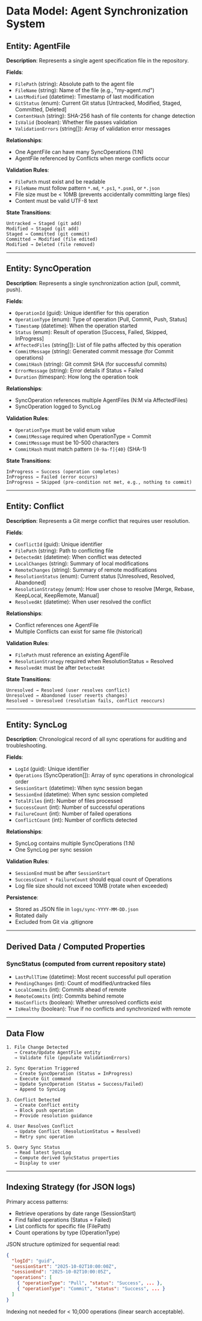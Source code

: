 # Data Model: Agent Synchronization System

## Entity: AgentFile

**Description**: Represents a single agent specification file in the repository.

**Fields**:
- `FilePath` (string): Absolute path to the agent file
- `FileName` (string): Name of the file (e.g., "my-agent.md")
- `LastModified` (datetime): Timestamp of last modification
- `GitStatus` (enum): Current Git status [Untracked, Modified, Staged, Committed, Deleted]
- `ContentHash` (string): SHA-256 hash of file contents for change detection
- `IsValid` (boolean): Whether file passes validation
- `ValidationErrors` (string[]): Array of validation error messages

**Relationships**:
- One AgentFile can have many SyncOperations (1:N)
- AgentFile referenced by Conflicts when merge conflicts occur

**Validation Rules**:
- `FilePath` must exist and be readable
- `FileName` must follow pattern `*.md`, `*.ps1`, `*.psm1`, or `*.json`
- File size must be < 10MB (prevents accidentally committing large files)
- Content must be valid UTF-8 text

**State Transitions**:
```
Untracked → Staged (git add)
Modified → Staged (git add)
Staged → Committed (git commit)
Committed → Modified (file edited)
Modified → Deleted (file removed)
```

---

## Entity: SyncOperation

**Description**: Represents a single synchronization action (pull, commit, push).

**Fields**:
- `OperationId` (guid): Unique identifier for this operation
- `OperationType` (enum): Type of operation [Pull, Commit, Push, Status]
- `Timestamp` (datetime): When the operation started
- `Status` (enum): Result of operation [Success, Failed, Skipped, InProgress]
- `AffectedFiles` (string[]): List of file paths affected by this operation
- `CommitMessage` (string): Generated commit message (for Commit operations)
- `CommitHash` (string): Git commit SHA (for successful commits)
- `ErrorMessage` (string): Error details if Status = Failed
- `Duration` (timespan): How long the operation took

**Relationships**:
- SyncOperation references multiple AgentFiles (N:M via AffectedFiles)
- SyncOperation logged to SyncLog

**Validation Rules**:
- `OperationType` must be valid enum value
- `CommitMessage` required when OperationType = Commit
- `CommitMessage` must be 10-500 characters
- `CommitHash` must match pattern `[0-9a-f]{40}` (SHA-1)

**State Transitions**:
```
InProgress → Success (operation completes)
InProgress → Failed (error occurs)
InProgress → Skipped (pre-condition not met, e.g., nothing to commit)
```

---

## Entity: Conflict

**Description**: Represents a Git merge conflict that requires user resolution.

**Fields**:
- `ConflictId` (guid): Unique identifier
- `FilePath` (string): Path to conflicting file
- `DetectedAt` (datetime): When conflict was detected
- `LocalChanges` (string): Summary of local modifications
- `RemoteChanges` (string): Summary of remote modifications
- `ResolutionStatus` (enum): Current status [Unresolved, Resolved, Abandoned]
- `ResolutionStrategy` (enum): How user chose to resolve [Merge, Rebase, KeepLocal, KeepRemote, Manual]
- `ResolvedAt` (datetime): When user resolved the conflict

**Relationships**:
- Conflict references one AgentFile
- Multiple Conflicts can exist for same file (historical)

**Validation Rules**:
- `FilePath` must reference an existing AgentFile
- `ResolutionStrategy` required when ResolutionStatus = Resolved
- `ResolvedAt` must be after `DetectedAt`

**State Transitions**:
```
Unresolved → Resolved (user resolves conflict)
Unresolved → Abandoned (user reverts changes)
Resolved → Unresolved (resolution fails, conflict reoccurs)
```

---

## Entity: SyncLog

**Description**: Chronological record of all sync operations for auditing and troubleshooting.

**Fields**:
- `LogId` (guid): Unique identifier
- `Operations` (SyncOperation[]): Array of sync operations in chronological order
- `SessionStart` (datetime): When sync session began
- `SessionEnd` (datetime): When sync session completed
- `TotalFiles` (int): Number of files processed
- `SuccessCount` (int): Number of successful operations
- `FailureCount` (int): Number of failed operations
- `ConflictCount` (int): Number of conflicts detected

**Relationships**:
- SyncLog contains multiple SyncOperations (1:N)
- One SyncLog per sync session

**Validation Rules**:
- `SessionEnd` must be after `SessionStart`
- `SuccessCount + FailureCount` should equal count of Operations
- Log file size should not exceed 10MB (rotate when exceeded)

**Persistence**:
- Stored as JSON file in `logs/sync-YYYY-MM-DD.json`
- Rotated daily
- Excluded from Git via .gitignore

---

## Derived Data / Computed Properties

### SyncStatus (computed from current repository state)
- `LastPullTime` (datetime): Most recent successful pull operation
- `PendingChanges` (int): Count of modified/untracked files
- `LocalCommits` (int): Commits ahead of remote
- `RemoteCommits` (int): Commits behind remote
- `HasConflicts` (boolean): Whether unresolved conflicts exist
- `IsHealthy` (boolean): True if no conflicts and synchronized with remote

---

## Data Flow

```
1. File Change Detected
   → Create/Update AgentFile entity
   → Validate file (populate ValidationErrors)

2. Sync Operation Triggered
   → Create SyncOperation (Status = InProgress)
   → Execute Git command
   → Update SyncOperation (Status = Success/Failed)
   → Append to SyncLog

3. Conflict Detected
   → Create Conflict entity
   → Block push operation
   → Provide resolution guidance

4. User Resolves Conflict
   → Update Conflict (ResolutionStatus = Resolved)
   → Retry sync operation

5. Query Sync Status
   → Read latest SyncLog
   → Compute derived SyncStatus properties
   → Display to user
```

---

## Indexing Strategy (for JSON logs)

Primary access patterns:
- Retrieve operations by date range (SessionStart)
- Find failed operations (Status = Failed)
- List conflicts for specific file (FilePath)
- Count operations by type (OperationType)

JSON structure optimized for sequential read:
```json
{
  "logId": "guid",
  "sessionStart": "2025-10-02T10:00:00Z",
  "sessionEnd": "2025-10-02T10:00:05Z",
  "operations": [
    { "operationType": "Pull", "status": "Success", ... },
    { "operationType": "Commit", "status": "Success", ... }
  ]
}
```

Indexing not needed for < 10,000 operations (linear search acceptable).
